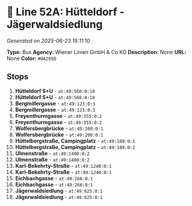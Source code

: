 # 🚌 Line 52A: Hütteldorf - Jägerwaldsiedlung

*Generated on 2025-06-23 15:11:10*

**Type:** Bus
**Agency:** Wiener Linien GmbH & Co KG
**Description:** None
**URL:** None
**Color:** `#0A295D`

## Stops

1. **Hütteldorf S+U** - `at:49:560:0:18`
2. **Hütteldorf S+U** - `at:49:560:0:18`
3. **Bergmillergasse** - `at:49:123:0:3`
4. **Bergmillergasse** - `at:49:123:0:3`
5. **Freyenthurmgasse** - `at:49:355:0:2`
6. **Freyenthurmgasse** - `at:49:355:0:2`
7. **Wolfersbergbrücke** - `at:49:200:0:1`
8. **Wolfersbergbrücke** - `at:49:200:0:1`
9. **Hüttelbergstraße, Campingplatz** - `at:49:189:0:1`
10. **Hüttelbergstraße, Campingplatz** - `at:49:189:0:1`
11. **Ulmenstraße** - `at:49:1400:0:2`
12. **Ulmenstraße** - `at:49:1400:0:2`
13. **Karl-Bekehrty-Straße** - `at:49:1240:0:1`
14. **Karl-Bekehrty-Straße** - `at:49:1240:0:1`
15. **Eichbachgasse** - `at:49:266:0:1`
16. **Eichbachgasse** - `at:49:266:0:1`
17. **Jägerwaldsiedlung** - `at:49:625:0:1`
18. **Jägerwaldsiedlung** - `at:49:625:0:1`
